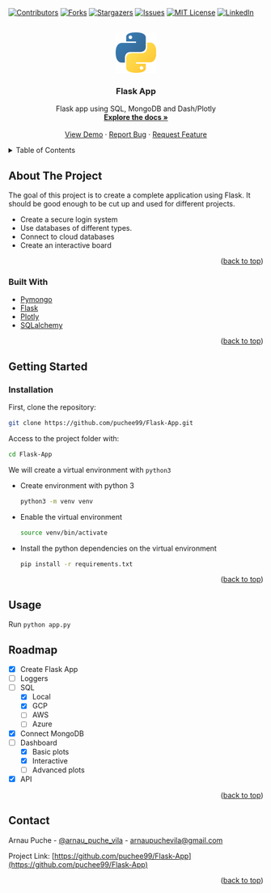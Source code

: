 <div id="top"></div>

<!-- PROJECT SHIELDS -->
<!--
*** https://www.markdownguide.org/basic-syntax/#reference-style-links
-->
[![Contributors][contributors-shield]][contributors-url]
[![Forks][forks-shield]][forks-url]
[![Stargazers][stars-shield]][stars-url]
[![Issues][issues-shield]][issues-url]
[![MIT License][license-shield]][license-url]
[![LinkedIn][linkedin-shield]][linkedin-url]



<!-- PROJECT LOGO -->
<br />
<div align="center">
  <a href="https://github.com/puchee99/Flask-App">
    <img src="images/a.png" alt="Logo" width="80" height="80">
  </a>

  <h3 align="center">Flask App</h3>

  <p align="center">
    Flask app using SQL, MongoDB and Dash/Plotly
    <br />
    <a href="https://github.com/puchee99/PytorchClassifier"><strong>Explore the docs »</strong></a>
    <br />
    <br />
    <a href="https://github.com/puchee99/Flask-App">View Demo</a>
    ·
    <a href="https://github.com/puchee99/Flask-App/issues">Report Bug</a>
    ·
    <a href="https://github.com/puchee99/Flask-App/issues">Request Feature</a>
  </p>
</div>



<!-- TABLE OF CONTENTS -->
<details>
  <summary>Table of Contents</summary>
  <ol>
    <li>
      <a href="#about-the-project">About The Project</a>
      <ul>
        <li><a href="#built-with">Built With</a></li>
      </ul>
    </li>
    <li>
      <a href="#getting-started">Getting Started</a>
      <ul>
        <li><a href="#installation">Installation</a></li>
      </ul>
    </li>
    <li><a href="#usage">Usage</a></li>
    <li><a href="#roadmap">Roadmap</a></li>
    <li><a href="#contact">Contact</a></li>
  </ol>
</details>



<!-- ABOUT THE PROJECT -->
## About The Project

The goal of this project is to create a complete application using Flask. It should be good enough to be cut up and used for different projects.
* Create a secure login system
* Use databases of different types.
* Connect to cloud databases
* Create an interactive board

<p align="right">(<a href="#top">back to top</a>)</p>



### Built With

* [Pymongo](https://pymongo.readthedocs.io/en/stable/)
* [Flask](https://flask.palletsprojects.com/)
* [Plotly](https://plotly.com/dash/)
* [SQLalchemy](https://www.sqlalchemy.org)

<p align="right">(<a href="#top">back to top</a>)</p>


<!-- GETTING STARTED -->
## Getting Started

### Installation

First, clone the repository:
   ```sh
   git clone https://github.com/puchee99/Flask-App.git
   ```
Access to the project folder with:
  ```sh
  cd Flask-App
  ```

We will create a virtual environment with `python3`
* Create environment with python 3 
    ```sh
    python3 -m venv venv
    ```
    
* Enable the virtual environment
    ```sh
    source venv/bin/activate
    ```

* Install the python dependencies on the virtual environment
    ```sh
    pip install -r requirements.txt
    ```


<p align="right">(<a href="#top">back to top</a>)</p>

## Usage

Run `python app.py`


## Roadmap

- [x] Create Flask App
- [ ] Loggers
- [ ] SQL
    - [x] Local
    - [x] GCP
    - [ ] AWS
    - [ ] Azure
- [x] Connect MongoDB
- [ ] Dashboard
    - [x] Basic plots
    - [x] Interactive
    - [ ] Advanced plots
- [x] API

<p align="right">(<a href="#top">back to top</a>)</p>


<!-- CONTACT -->
## Contact

Arnau Puche  - [@arnau_puche_vila](https://www.linkedin.com/in/arnau-puche-vila-ds/) - arnaupuchevila@gmail.com

Project Link: [https://github.com/puchee99/Flask-App](https://github.com/puchee99/Flask-App)

<p align="right">(<a href="#top">back to top</a>)</p>



<!-- MARKDOWN LINKS & IMAGES -->
<!-- https://www.markdownguide.org/basic-syntax/#reference-style-links -->
[contributors-shield]: https://img.shields.io/github/contributors/puchee99/Flask-App.svg?style=for-the-badge
[contributors-url]: https://github.com/puchee99/Flask-App/graphs/contributors
[forks-shield]: https://img.shields.io/github/forks/puchee99/Flask-App.svg?style=for-the-badge
[forks-url]: https://github.com/puchee99/Flask-App/network/members
[stars-shield]: https://img.shields.io/github/stars/puchee99/Flask-App.svg?style=for-the-badge
[stars-url]: https://github.com/puchee99/Flask-App/stargazers
[issues-shield]: https://img.shields.io/github/issues/puchee99/Flask-App.svg?style=for-the-badge
[issues-url]: https://github.com/puchee99/Flask-App/issues
[license-shield]: https://img.shields.io/github/license/puchee99/Flask-App.svg?style=for-the-badge
[license-url]: https://github.com/puchee99/Flask-App/blob/main/LICENSE.txt
[linkedin-shield]: https://img.shields.io/badge/-LinkedIn-black.svg?style=for-the-badge&logo=linkedin&colorB=555
[linkedin-url]: https://www.linkedin.com/in/arnau-puche-vila-ds/
[product-screenshot]: images/a.png
